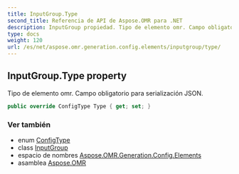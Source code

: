 ```yaml
---
title: InputGroup.Type
second_title: Referencia de API de Aspose.OMR para .NET
description: InputGroup propiedad. Tipo de elemento omr. Campo obligatorio para serialización JSON.
type: docs
weight: 120
url: /es/net/aspose.omr.generation.config.elements/inputgroup/type/
---
```

## InputGroup.Type property

Tipo de elemento omr. Campo obligatorio para serialización JSON.

```csharp
public override ConfigType Type { get; set; }
```

### Ver también

* enum [ConfigType](../../../aspose.omr.generation.config.enums/configtype/)
* class [InputGroup](../)
* espacio de nombres [Aspose.OMR.Generation.Config.Elements](../../inputgroup/)
* asamblea [Aspose.OMR](../../../)


